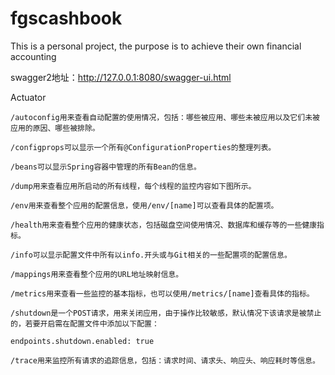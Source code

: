 # fgscashbook
This is a personal project, the purpose is to achieve their own financial accounting


swagger2地址：http://127.0.0.1:8080/swagger-ui.html

Actuator

    /autoconfig用来查看自动配置的使用情况，包括：哪些被应用、哪些未被应用以及它们未被应用的原因、哪些被排除。 
    
    /configprops可以显示一个所有@ConfigurationProperties的整理列表。
    
    /beans可以显示Spring容器中管理的所有Bean的信息。 
    
    /dump用来查看应用所启动的所有线程，每个线程的监控内容如下图所示。 
    
    /env用来查看整个应用的配置信息，使用/env/[name]可以查看具体的配置项。 
    
    /health用来查看整个应用的健康状态，包括磁盘空间使用情况、数据库和缓存等的一些健康指标。 
    
    /info可以显示配置文件中所有以info.开头或与Git相关的一些配置项的配置信息。
    
    /mappings用来查看整个应用的URL地址映射信息。
    
    /metrics用来查看一些监控的基本指标，也可以使用/metrics/[name]查看具体的指标。 
    
    /shutdown是一个POST请求，用来关闭应用，由于操作比较敏感，默认情况下该请求是被禁止的，若要开启需在配置文件中添加以下配置：  
    
    endpoints.shutdown.enabled: true
    
    /trace用来监控所有请求的追踪信息，包括：请求时间、请求头、响应头、响应耗时等信息。 
